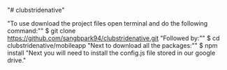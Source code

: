 "# clubstridenative"

"To use download the project files open terminal and do the following command:""
$ git clone https://github.com/sangbpark94/clubstridenative.git
"Followed by:""
$ cd clubstridenative/mobileapp
"Next to download all the packages:""
$ npm install
"Next you will need to install the config.js file stored in our google drive."
